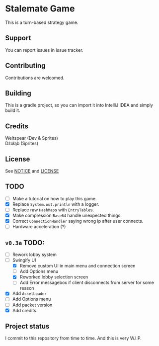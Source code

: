 # Stalemate Game
This is a turn-based strategy game.

## Support
You can report issues in issue tracker.

## Contributing
Contributions are welcomed.

## Building
This is a gradle project, so you can import it into IntelliJ IDEA and simply build it.

## Credits
Weltspear (Dev & Sprites)\
Dżołąb (Sprites)

## License
See [NOTICE](NOTICE.md) and [LICENSE](LICENSE)

## TODO
- [ ] Make a tutorial on how to play this game.
- [x] Replace `System.out.println` with a logger.
- [ ] Replace raw `HashMap`s with `EntryTable`s.
- [x] Make compression `Base64` handle unexpected things.
- [x] Correct `ConnectionHandler` saying wrong ip after user connects.
- [ ] Hardware acceleration (?)
## `v0.3a` TODO:
- [ ] Rework lobby system
- [ ] Swingify UI
  - [x] Remove custom UI in main menu and connection screen
  - [ ] Add Options menu
  - [x] Reworked lobby selection screen
  - [ ] Add Error messagebox if client disconnects from server for some reason
- [x] Add `AssetLoader`
- [ ] Add Options menu
- [ ] Add packet version
- [x] Add credits

## Project status
I commit to this repository from time to time. And this is very W.I.P.

